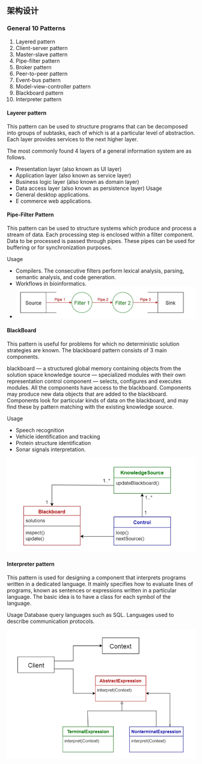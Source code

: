 ##  架构设计
### General 10 Patterns
1. Layered pattern
2. Client-server pattern
3. Master-slave pattern
4. Pipe-filter pattern
5. Broker pattern
6. Peer-to-peer pattern
7. Event-bus pattern
8. Model-view-controller pattern
9. Blackboard pattern
10. Interpreter pattern


#### Layerer pattern
This pattern can be used to structure programs that can be decomposed into groups of subtasks, each of which is at a particular level of abstraction. Each layer provides services to the next higher layer.

The most commonly found 4 layers of a general information system are as follows.

- Presentation layer (also known as UI layer)
- Application layer (also known as service layer)
- Business logic layer (also known as domain layer)
- Data access layer (also known as persistence layer)
Usage
- General desktop applications.
- E commerce web applications.

#### Pipe-Filter Pattern 
This pattern can be used to structure systems which produce and process a stream of data. Each processing step is enclosed within a filter component. Data to be processed is passed through pipes. These pipes can be used for buffering or for synchronization purposes.

Usage
- Compilers. The consecutive filters perform lexical analysis, parsing, semantic analysis, and code generation.
- Workflows in bioinformatics.
- ![Alt text](image.png)

#### BlackBoard 
This pattern is useful for problems for which no deterministic solution strategies are known. The blackboard pattern consists of 3 main components.

blackboard — a structured global memory containing objects from the solution space
knowledge source — specialized modules with their own representation
control component — selects, configures and executes modules.
All the components have access to the blackboard. Components may produce new data objects that are added to the blackboard. Components look for particular kinds of data on the blackboard, and may find these by pattern matching with the existing knowledge source.

Usage
- Speech recognition
- Vehicle identification and tracking
- Protein structure identification
- Sonar signals interpretation.

![Alt text](image-1.png)


#### Interpreter pattern
This pattern is used for designing a component that interprets programs written in a dedicated language. It mainly specifies how to evaluate lines of programs, known as sentences or expressions written in a particular language. The basic idea is to have a class for each symbol of the language.

Usage
Database query languages such as SQL.
Languages used to describe communication protocols.

![Alt text](image-2.png)